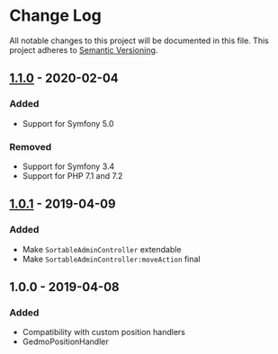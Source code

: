 # Change Log
All notable changes to this project will be documented in this file.
This project adheres to [Semantic Versioning](http://semver.org/).

## [1.1.0](https://github.com/Runroom/SortableBehaviorBundle/compare/1.0.1...1.1.0) - 2020-02-04
### Added
- Support for Symfony 5.0

### Removed
- Support for Symfony 3.4
- Support for PHP 7.1 and 7.2

## [1.0.1](https://github.com/Runroom/SortableBehaviorBundle/compare/1.0.0...1.0.1) - 2019-04-09
### Added
- Make `SortableAdminController` extendable
- Make `SortableAdminController:moveAction` final

## 1.0.0 - 2019-04-08
### Added
- Compatibility with custom position handlers
- GedmoPositionHandler

